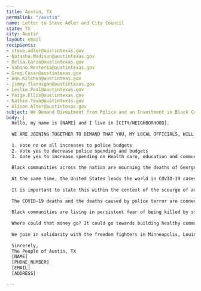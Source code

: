 ```yaml
---
title: Austin, TX
permalink: "/austin"
name: Letter to Steve Adler and City Council
state: TX
city: Austin
layout: email
recipients:
- steve.adler@austintexas.gov
- Natasha.Madison@austintexas.gov
- Delia.Garza@austintexas.gov
- Sabino.Renteria@austintexas.gov
- Greg.Casar@austintexas.gov
- Ann.Kitchen@austinteas.gov
- jimmy.flannigan@austintexas.gov
- Leslie.Pool@austintexas.gov
- Paige.Ellis@austintexas.gov
- Kathie.Tovo@austintexas.gov
- Alison.Alter@austintexas.gov
subject: We Demand Divestment from Police and an Investment in Black Communities
body: |
  Hello, my name is [NAME] and I live in [CITY/NEIGHBORHOOD].
  
  WE ARE JOINING TOGETHER TO DEMAND THAT YOU, MY LOCAL OFFICIALS, WILL: 
  
  1. Vote no on all increases to police budgets 
  2. Vote yes to decrease police spending and budgets 
  3. Vote yes to increase spending on Health care, education and community programs that keep us safe.
  
  Black communities across the nation are mourning the deaths of George Floyd, tortured to death by Minneapolis police, Ahmaud Arbery, a jogger who was killed while running in a residential neighborhood in Brunswick, Georgia, Breonna Taylor an EMT killed while asleep in her bed in Louisville,KY, Dreasjon Reed in Indianapolis and Tony McDade in Tallahassee. Their names are added to a devastatingly long list of Black people who have been killed at the hands of vigilantes or law enforcement. Not to mention the others whose names we don’t yet know, and may never know since they were killed without a camera recording it.
  
  At the same time, the United States leads the world in COVID-19 cases. So far, more than 100,000 people — enough to fill a football stadium– have perished from the virus,with over one million cases confirmed, and those numbers don’t reflect all the people dying from virus-related illnesses. Black people are suffering disproportionately from COVID-19, four times more likely to die than their white neighbors. 
  
  It is important to state this within the context of the scourge of anti-Black police terror and the resulting uprisings taking place across the U.S. 
  
  The COVID-19 deaths and the deaths caused by police terror are connected and consequential to each other. The United States does not have a national healthcare system. Instead, we have the largest military budget in the world, and some of the most well-funded and militarized police departments in the world, too. Policing and militarization overwhelmingly dominate the bulk of national and local budgets. In fact, police and military funding has increased every single year since 1973, and  at the same time, funding for public health decreased every year, crystallized  most recently when the Trump administration eliminated the US Pandemic Response Team in 2018, citing “costs”. 
  
  Black communities are living in persistent fear of being killed by state authorities like police, immigration agents or even white vigilantes who are emboldened by state actors. According to the Urban Institute, in 1977, state and local governments spent $60 billion on police and corrections . In 2017, they spent $194 billion. A 220 percent increase. Despite continued profiling, harassment, terror and killing of Black communities, local and federal decision-makers continue to invest in the police, which leaves Black people vulnerable and our communities no safer.
  
  Where could that money go? It could go towards building healthy communities, to the health of our elders and children,to neighborhood infrastructure, to education, to childcare, to support a vibrant Black future. The possibilities are endless. 
  
  We join in solidarity with the freedom fighters in Minneapolis, Louisville, and across the United States. And we call for the end to police terror. 
  
  Sincerely,
  The People of Austin, TX
  [NAME]
  [PHONE_NUMBER]
  [EMAIL]
  [ADDRESS]

---
```


